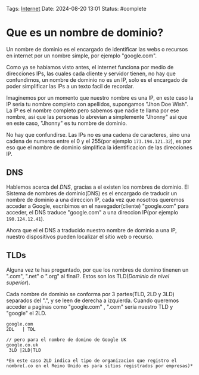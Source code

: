 Tags: [Internet](Internet.md)
Date: 2024-08-20 13:01
Status: #complete 

# Que es un nombre de dominio?

Un nombre de dominio es el encargado de identificar las webs o recursos en internet por un nombre simple, por ejemplo "google.com".

Como ya se habiamos visto antes, el internet funciona por medio de direcciones IPs, las cuales cada cliente y servidor tienen, no hay que confundirnos, un nombre de dominio no es un IP, solo es el encargado de poder simplificar las IPs a un texto facil de recordar.

Imaginemos por un momento que nuestro nombre es una IP, en este caso la IP seria tu nombre completo con apellidos, supongamos "Jhon Doe Wish". La IP es el nombre completo pero sabemos que nadie te llama por ese nombre, asi que las personas lo abrevian a simplemente "Jhonny" asi que en este caso, "Jhonny" es tu nombre de dominio.

No hay que confundirse. Las IPs no es una cadena de caracteres, sino una cadena de numeros entre el 0 y el 255(por ejemplo `173.194.121.32`), es por eso que el nombre de dominio simplifica la identificacion de las direcciones IP.

## DNS

Hablemos acerca del *DNS*, gracias a el existen los nombres de dominio. El Sistema de nombres de dominio(DNS) es el encargado de traducir un nombre de dominio a una direccion IP, cada vez que nosotros queremos acceder a Google, escribimos en el navegador(cliente) "google.com" para acceder, el DNS traduce "google.com" a una direccion IP(por ejemplo `190.124.12.41`).

Ahora que el el DNS a traducido nuestro nombre de dominio a una IP, nuestro dispositivos pueden localizar el sitio web o recurso.

## TLDs

Alguna vez te has preguntado, por que los nombres de domino tinenen un ".com", ".net" o ".org" al final?. Estos son los TLD(*Dominio de nivel superior*).

Cada nombre de dominio se conforma por 3 partes(TLD, 2LD y 3LD) separados del ".", y se leen de derecha a izquierda. Cuando queremos acceder a paginas como "google.com" , ".com" seria nuestro TLD y "google" el 2LD. 
```
google.com
2DL   | TDL

// pero para el nombre de domino de Google UK
google.co.uk
 3LD |2LD|TLD
 
*En este caso 2LD indica el tipo de organizacion que registro el nombre(.co en el Reino Unido es para sitios registrados por empresas)*
```
